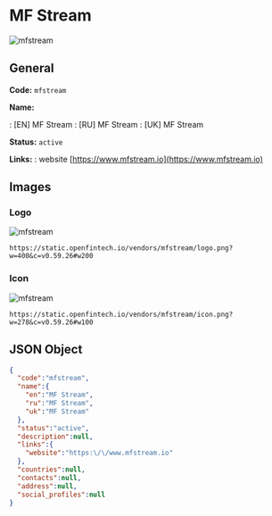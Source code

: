 
# MF Stream 
![mfstream](https://static.openfintech.io/vendors/mfstream/logo.png?w=400&c=v0.59.26#w200)  

## General 
 
**Code:** `mfstream` 
 
**Name:** 
 
:	[EN] MF Stream 
:	[RU] MF Stream 
:	[UK] MF Stream 
 
**Status:** `active` 
 
**Links:** 
: website [https://www.mfstream.io](https://www.mfstream.io) 
 

## Images 

### Logo 
 
![mfstream](https://static.openfintech.io/vendors/mfstream/logo.png?w=400&c=v0.59.26#w200)  

```
https://static.openfintech.io/vendors/mfstream/logo.png?w=400&c=v0.59.26#w200
```  

### Icon 
 
![mfstream](https://static.openfintech.io/vendors/mfstream/icon.png?w=278&c=v0.59.26#w100)  

```
https://static.openfintech.io/vendors/mfstream/icon.png?w=278&c=v0.59.26#w100
```  

## JSON Object 

```json
{
  "code":"mfstream",
  "name":{
    "en":"MF Stream",
    "ru":"MF Stream",
    "uk":"MF Stream"
  },
  "status":"active",
  "description":null,
  "links":{
    "website":"https:\/\/www.mfstream.io"
  },
  "countries":null,
  "contacts":null,
  "address":null,
  "social_profiles":null
}
```  
